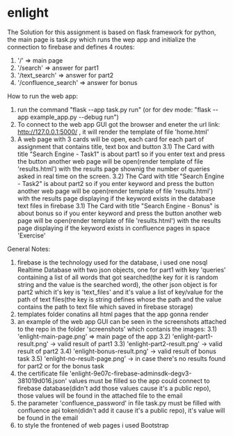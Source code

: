 # enlight

The Solution for this assignment is based on flask framework for python,
the main page is task.py which runs the wep app and initialize the connection to firebase and defines 4 routes:
1) '/' => main page
2) '/search' => answer for part1
3) '/text_search' => answer for part2
4) '/confluence_search' => answer for bonus

How to run the web app:
1) run the command "flask --app task.py run" (or for dev mode: "flask --app example_app.py --debug run")
2) To connect to the web app GUI got the browser and eneter the url link: http://127.0.0.1:5000/ , it will render the template of file 'home.html'
3) A web page with 3 cards will be open, each card for each part of assignment that contains title, text box and button
3.1) The Card with title "Search Engine - Task1" is about part1 so if you enter text and press the button another web page will be open(render template of file 'results.html') with the results page shownig the number of queries asked in real time on the screen.
3.2) The Card with title "Search Engine - Task2" is about part2 so if you enter keyword and press the button another web page will be open(render template of file 'results.html') with the results page displaying if the keyword exists in the database text files in firebase
3.1) The Card with title "Search Engine - Bonus" is about bonus so if you enter keyword and press the button another web page will be open(render template of file 'results.html') with the results page displaying if the keyword exists in confluence pages in space 'Exercise'

General Notes:
1) firebase is the technology used for the database, i used one nosql Realtime Database with two json objects, one for part1 with key 'queries' containing a list of all words that got searched(the key for it is random string and the value is the searched word), 
the other json object is for part2 which it's key is 'text_files' and it's value a list of key/value for the path of text files(the key is string defines whose the path and the value contains the path to text file which saved in firebase storage)
2) templates folder conatins all html pages that the app gonna render
3) an example of the web app GUI can be seen in the screenshots attached to the repo in the folder 'screenshots' which contanis the images:
3.1) 'enlight-main-page.png' => main page of the app
3.2) 'enlight-part1-result.png' -> valid result of part1
3.3) 'enlight-part2-result.png' -> valid result of part2
3.4) 'enlight-bonus-result.png' -> valid result of bonus task
3.5) 'enlight-no-result-page.png' -> in case there's no results found for part2 or for the bonus task
4) the certificate file 'enlight-9e07c-firebase-adminsdk-degv3-381019d016.json' values must be filled so the app could connect to firebase database(didn't add those values cause it's a public repo), those values will be found in the attached file to the email
5) the parameter 'confluence_password' in file task.py must be filled with confluence api token(didn't add it  cause it's a public repo),
it's value will be found in the email
6) to style the frontened of web pages i used Bootstrap
